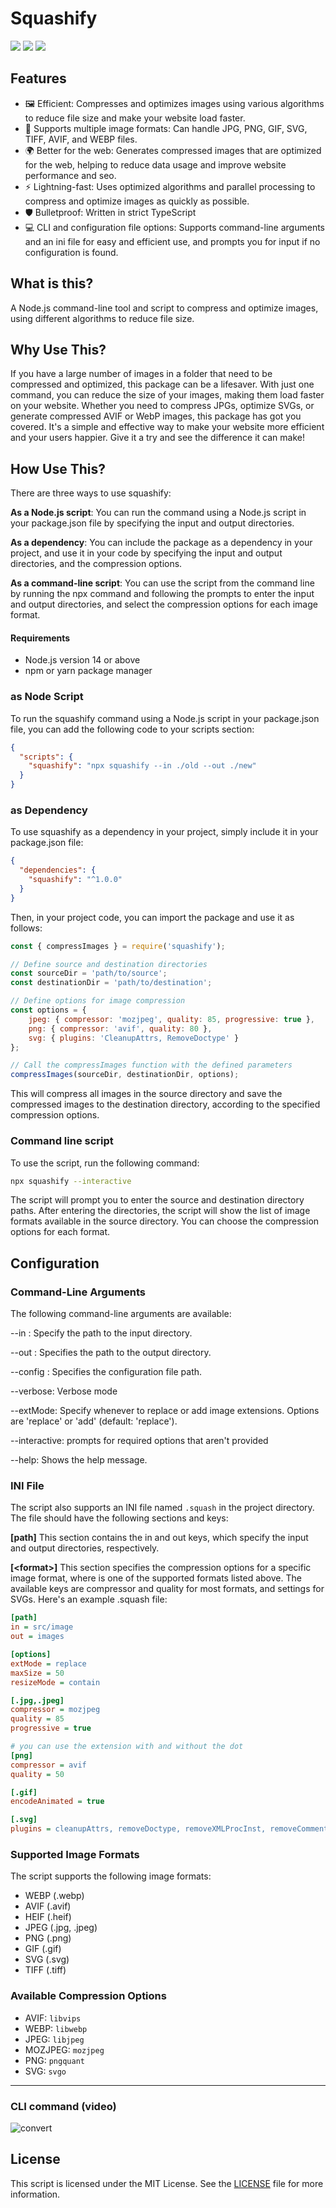 # Squashify 
[![](https://img.shields.io/npm/v/squashify.svg?label=npm%20version)](https://www.npmjs.com/package/squashify)
[![](https://img.shields.io/npm/l/squashify)](https://github.com/wp-blocks/squashify?tab=GPL-3.0-1-ov-file#readme)
[![](https://github.com/wp-blocks/squashify/actions/workflows/node.js.yml/badge.svg)](https://github.com/wp-blocks/squashify/actions/workflows/node.js.yml)

## Features
- 🖼️ Efficient: Compresses and optimizes images using various algorithms to reduce file size and make your website load faster.
- 🔄 Supports multiple image formats: Can handle JPG, PNG, GIF, SVG, TIFF, AVIF, and WEBP files.
- 🌍 Better for the web: Generates compressed images that are optimized for the web, helping to reduce data usage and improve website performance and seo.
- ⚡️ Lightning-fast: Uses optimized algorithms and parallel processing to compress and optimize images as quickly as possible.
- 🛡️ Bulletproof: Written in strict TypeScript
- 💻 CLI and configuration file options: Supports command-line arguments and an ini file for easy and efficient use, and prompts you for input if no configuration is found.

## What is this?
A Node.js command-line tool and script to compress and optimize images, using different algorithms to reduce file size.

## Why Use This?
If you have a large number of images in a folder that need to be compressed and optimized, this package can be a lifesaver. With just one command, you can reduce the size of your images, making them load faster on your website. Whether you need to compress JPGs, optimize SVGs, or generate compressed AVIF or WebP images, this package has got you covered. It's a simple and effective way to make your website more efficient and your users happier. Give it a try and see the difference it can make!

## How Use This?
There are three ways to use squashify:

**As a Node.js script**: You can run the command using a Node.js script in your package.json file by specifying the input and output directories.

**As a dependency**: You can include the package as a dependency in your project, and use it in your code by specifying the input and output directories, and the compression options.

**As a command-line script**: You can use the script from the command line by running the npx command and following the prompts to enter the input and output directories, and select the compression options for each image format.

#### Requirements
- Node.js version 14 or above
- npm or yarn package manager

### as Node Script

To run the squashify command using a Node.js script in your package.json file, you can add the following code to your scripts section:

```json
{
  "scripts": {
    "squashify": "npx squashify --in ./old --out ./new"
  }
}
```

### as Dependency

To use squashify as a dependency in your project, simply include it in your package.json file:

```json
{
  "dependencies": {
    "squashify": "^1.0.0"
  }
}
```
Then, in your project code, you can import the package and use it as follows:

```js
const { compressImages } = require('squashify');

// Define source and destination directories
const sourceDir = 'path/to/source';
const destinationDir = 'path/to/destination';

// Define options for image compression
const options = {
	jpeg: { compressor: 'mozjpeg', quality: 85, progressive: true },
	png: { compressor: 'avif', quality: 80 },
	svg: { plugins: 'CleanupAttrs, RemoveDoctype' }
};

// Call the compressImages function with the defined parameters
compressImages(sourceDir, destinationDir, options);
```

This will compress all images in the source directory and save the compressed images to the destination directory, according to the specified compression options.

### Command line script 

To use the script, run the following command:

```bash
npx squashify --interactive
```

The script will prompt you to enter the source and destination directory paths. After entering the directories, the script will show the list of image formats available in the source directory. You can choose the compression options for each format.

## Configuration

### Command-Line Arguments
The following command-line arguments are available:

--in <path>: Specify the path to the input directory.

--out <path>: Specifies the path to the output directory.

--config <path>: Specifies the configuration file path.

--verbose: Verbose mode

--extMode: Specify whenever to replace or add image extensions. Options are 'replace' or 'add' (default: 'replace').

--interactive: prompts for required options that aren't provided 

--help: Shows the help message.

### INI File
The script also supports an INI file named `.squash` in the project directory. The file should have the following sections and keys:

**\[path\]** This section contains the in and out keys, which specify the input and output directories, respectively.

**\[\<format\>\]** This section specifies the compression options for a specific image format, where <format> is one of the supported formats listed above. The available keys are compressor and quality for most formats, and settings for SVGs.
Here's an example .squash file:

```ini
[path]
in = src/image
out = images

[options]
extMode = replace
maxSize = 50
resizeMode = contain

[.jpg,.jpeg]
compressor = mozjpeg
quality = 85
progressive = true

# you can use the extension with and without the dot
[png] 
compressor = avif
quality = 50

[.gif]
encodeAnimated = true

[.svg]
plugins = cleanupAttrs, removeDoctype, removeXMLProcInst, removeComments, removeMetadata, removeXMLNS, removeEditorsNSData, removeTitle, removeDesc, removeUselessDefs, removeEmptyAttrs, removeHiddenElems, removeEmptyContainers, removeEmptyText, removeUnusedNS, convertShapeToPath, sortAttrs, mergePaths, sortDefsChildren, removeDimensions, removeStyleElement, removeScriptElement, inlineStyles, removeViewBox, removeElementsByAttr, cleanupIDs, convertColors, removeRasterImages, removeUselessStrokeAndFill, removeNonInheritableGroupAttrs,
```
### Supported Image Formats

The script supports the following image formats:

- WEBP (.webp)
- AVIF (.avif)
- HEIF (.heif)
- JPEG (.jpg, .jpeg)
- PNG (.png)
- GIF (.gif)
- SVG (.svg)
- TIFF (.tiff)

### Available Compression Options

- AVIF: `libvips`
- WEBP: `libwebp`
- JPEG: `libjpeg`
- MOZJPEG: `mozjpeg`
- PNG: `pngquant`
- SVG: `svgo`

---

### CLI command (video)

![convert](https://github.com/wp-blocks/squashify/assets/8550908/40f6c1a2-937c-4b05-ad04-cf07bb317d94)


## License

This script is licensed under the MIT License. See the [LICENSE](https://github.com/wp-blocks/squashify/blob/master/LICENSE) file for more information.
